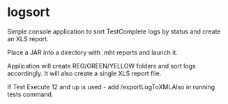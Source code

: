 # logsort
Simple console application to sort TestComplete logs by status and create an XLS report.

Place a JAR into a directory with .mht reports and launch it.

Application will create REG/GREEN/YELLOW folders and sort logs accordingly.
It will also create a single XLS report file.

If Test Execute 12 and up is used - add /exportLogToXMLAlso in running tests command.
